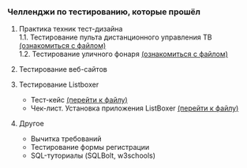 <h3>Челленджи по тестированию, которые прошёл</h3>

1. Практика техник тест-дизайна<br>
   1.1. Тестирование пульта дистанционного управления ТВ <a href="https://docs.google.com/document/d/1ep1eG3WHsozBmkRPbvTCn8QQlR-SsoTy/edit?usp=drive_link&ouid=102064553302234595178&rtpof=true&sd=true">(ознакомиться с файлом)</a><br>
   1.2. Тестирование уличного фонаря <a href="https://docs.google.com/document/d/1OUkt60trUj8Xvn2yVRsEVqRpSbMd_1Xz/edit?usp=drive_link&ouid=102064553302234595178&rtpof=true&sd=true">(ознакомиться с файлом)</a><br>

2. Тестирование веб-сайтов

3. Тестирование Listboxer
   - Тест-кейс <a href="https://docs.google.com/spreadsheets/d/13Ij7xlx558jcWZsFIqEEIRGHIEco4NKL2DVjASslptE/edit?usp=drive_link">(перейти к файлу)</a>
   - Чек-лист. Установка приложения ListBoxer <a href="https://docs.google.com/spreadsheets/d/1RY0YS71wzmfuoZD_lmVDFqL4k_3uCVAc/edit?usp=drive_link&ouid=102064553302234595178&rtpof=true&sd=true">(перейти к файлу)</a>
4. Другое
   - Вычитка требований
   - Тестирование формы регистрации
   - SQL-туториалы (SQLBolt, w3schools)
